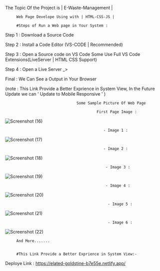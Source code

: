 The Topic Of the Project is | E-Waste-Management |

         Web Page Develope Using with | HTML-CSS-JS |

         #Steps of Run a Web page in Your System :


Step 1 : Download a Source Code 

Step 2 : Install a Code Editor (VS-CODE | Recommended)

Step 3 : Open a Source code on VS Code
Some Use Full VS Code Extensions(LiveServer | HTML CSS Support)

Step 4 : Open a Live Server _>

Final  : We Can See a Output in Your Browser

(note : This Link Provide a Better Exprience in System View, In the Future Update we can ' Update to Mobile Responsive ' )


                                    Some Sample Picture Of Web Page 

                                             First Page Image :

![Screenshot (16)](https://user-images.githubusercontent.com/82278181/147142886-edb41fe4-5bb7-47ea-81aa-272e097a9807.png)

                                                - Image 1 :

![Screenshot (17)](https://user-images.githubusercontent.com/82278181/147144330-3c83c3fd-2c81-432d-828c-3199b745c53c.png)

                                                - Image 2 :

![Screenshot (18)](https://user-images.githubusercontent.com/82278181/147144343-c9733321-8572-4fb9-9b2b-374e39c8f5ff.png)

                                                 - Image 3 :

![Screenshot (19)](https://user-images.githubusercontent.com/82278181/147144353-750c35f1-8d69-435a-ac7b-48e11944d551.png)

                                                 - Image 4 :

![Screenshot (20)](https://user-images.githubusercontent.com/82278181/147144360-b184df13-0f65-4b45-aeff-cbb4315ea0b0.png)


                                                  - Image 5 :

![Screenshot (21)](https://user-images.githubusercontent.com/82278181/147145006-f0892d9e-c2aa-47ff-854b-3dcf3a782e40.png)

                                                  - Image 6 :

![Screenshot (22)](https://user-images.githubusercontent.com/82278181/147145051-3e2fcdee-b493-4096-9d71-c335dfd61ea4.png)

         And More.......


         #This Link Provide a Better Exprience in System View:- 

Deploye Link : https://elated-goldstine-b7e55e.netlify.app/
